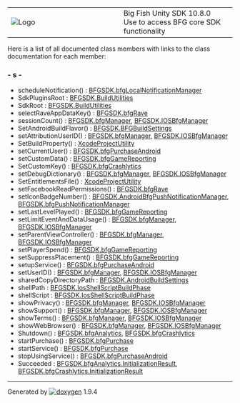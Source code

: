 <table>
<colgroup>
<col style="width: 50%" />
<col style="width: 50%" />
</colgroup>
<tbody>
<tr class="odd">
<td><img src="Icon-100.png" alt="Logo" /></td>
<td><div id="projectname">
Big Fish Unity SDK<span id="projectnumber"> 10.8.0</span>
</div>
<div id="projectbrief">
Use to access BFG core SDK functionality
</div></td>
</tr>
</tbody>
</table>

Here is a list of all documented class members with links to the class
documentation for each member:

### \- s -

  - scheduleNotification() : [BFGSDK.bfgLocalNotificationManager](class_b_f_g_s_d_k_1_1bfg_local_notification_manager.html#aa19aef26d35ab8e51d7406cc15c881b0)
  - SdkPluginsRoot : [BFGSDK.BuildUtilities](class_b_f_g_s_d_k_1_1_build_utilities.html#a3be239078826b9b88a30ebf0453af6ed)
  - SdkRoot : [BFGSDK.BuildUtilities](class_b_f_g_s_d_k_1_1_build_utilities.html#adc63f07748b7b95d09f3c7f3afd73149)
  - selectRaveAppDataKey() : [BFGSDK.bfgRave](class_b_f_g_s_d_k_1_1bfg_rave.html#a25d7cf2f8a556a1ca9099f4d8a672ced)
  - sessionCount() : [BFGSDK.bfgManager](class_b_f_g_s_d_k_1_1bfg_manager.html#a3e05aba4870763b5d7bbb615db95624b),
    [BFGSDK.IOSBfgManager](class_b_f_g_s_d_k_1_1_i_o_s_bfg_manager.html#a3fd3ceb8ba7a8482519180d601082e2b)
  - SetAndroidBuildFlavor() : [BFGSDK.BFGBuildSettings](class_b_f_g_s_d_k_1_1_b_f_g_build_settings.html#acddcc13d521b59e767357cd76e18d3ba)
  - setAttributionUserID() : [BFGSDK.bfgManager](class_b_f_g_s_d_k_1_1bfg_manager.html#a5763138d374fe71cc40d4a542f983fb3),
    [BFGSDK.IOSBfgManager](class_b_f_g_s_d_k_1_1_i_o_s_bfg_manager.html#aef085799e551da7d4562c70e2d5580e8)
  - SetBuildProperty() : [XcodeProjectUtility](class_xcode_project_utility.html#aa37bf7c05bae7e7ff0b44697c9ef5149)
  - setCurrentUser() : [BFGSDK.bfgPurchaseAndroid](class_b_f_g_s_d_k_1_1bfg_purchase_android.html#ab80218431a91bda1e48df98cd3829e8f)
  - setCustomData() : [BFGSDK.bfgGameReporting](class_b_f_g_s_d_k_1_1bfg_game_reporting.html#a5fcdfdeeca48ffe379c4da5a1c9ccc1d)
  - SetCustomKey() : [BFGSDK.bfgCrashlytics](class_b_f_g_s_d_k_1_1bfg_crashlytics.html#ad9d86732aacef0ce5802b1d38fa0f7ff)
  - setDebugDictionary() : [BFGSDK.bfgManager](class_b_f_g_s_d_k_1_1bfg_manager.html#aae89b95ebf41582f62f7cbd5a981bf0a),
    [BFGSDK.IOSBfgManager](class_b_f_g_s_d_k_1_1_i_o_s_bfg_manager.html#ad7db01233cbaa859f25358d1157c7326)
  - SetEntitlementsFile() : [XcodeProjectUtility](class_xcode_project_utility.html#ad20ea2ba565e34441a1b170e84e313c3)
  - setFacebookReadPermissions() : [BFGSDK.bfgRave](class_b_f_g_s_d_k_1_1bfg_rave.html#a30229455a7bcd316db49bea99ba3f51f)
  - setIconBadgeNumber() : [BFGSDK.AndroidBfgPushNotificationManager](class_b_f_g_s_d_k_1_1_android_bfg_push_notification_manager.html#a4e2fbb9c76e5ea90a7c8c9bdfdb6e094),
    [BFGSDK.bfgPushNotificationManager](class_b_f_g_s_d_k_1_1bfg_push_notification_manager.html#a77b6c4299fda32b9ada004ab4c68b25d)
  - setLastLevelPlayed() : [BFGSDK.bfgGameReporting](class_b_f_g_s_d_k_1_1bfg_game_reporting.html#a864903f31edddf48759de81376cdba17)
  - setLimitEventAndDataUsage() : [BFGSDK.bfgManager](class_b_f_g_s_d_k_1_1bfg_manager.html#a716799ad435ee107d0737a0624e1a092),
    [BFGSDK.IOSBfgManager](class_b_f_g_s_d_k_1_1_i_o_s_bfg_manager.html#a830151f085405c5ea44e72d5a5366102)
  - setParentViewController() : [BFGSDK.bfgManager](class_b_f_g_s_d_k_1_1bfg_manager.html#a545ff1aad1cee26b3855c9517dba8638),
    [BFGSDK.IOSBfgManager](class_b_f_g_s_d_k_1_1_i_o_s_bfg_manager.html#a28aa54fda6ae43f85ed107a79a72cc16)
  - setPlayerSpend() : [BFGSDK.bfgGameReporting](class_b_f_g_s_d_k_1_1bfg_game_reporting.html#a719bdb73f129031eb611562693a4947d)
  - setSuppressPlacement() : [BFGSDK.bfgGameReporting](class_b_f_g_s_d_k_1_1bfg_game_reporting.html#a8af06bf78e168555db7ff6cf4384450b)
  - setupService() : [BFGSDK.bfgPurchaseAndroid](class_b_f_g_s_d_k_1_1bfg_purchase_android.html#a81489a72200869eb4803bebc36ea08dd)
  - setUserID() : [BFGSDK.bfgManager](class_b_f_g_s_d_k_1_1bfg_manager.html#a3e6b1c7d84d5e0cc742b5f6251908dd1),
    [BFGSDK.IOSBfgManager](class_b_f_g_s_d_k_1_1_i_o_s_bfg_manager.html#a51cac8ae1294fe7917d5d1d976134732)
  - sharedCopyDirectoryPath : [BFGSDK.AndroidBuildSettings](class_b_f_g_s_d_k_1_1_android_build_settings.html#a604e3b274f4785522637451def41982e)
  - shellPath : [BFGSDK.IosShellScriptBuildPhase](class_b_f_g_s_d_k_1_1_ios_shell_script_build_phase.html#a90e2c93b9a527f4a70ecfe9f4c1b4963)
  - shellScript : [BFGSDK.IosShellScriptBuildPhase](class_b_f_g_s_d_k_1_1_ios_shell_script_build_phase.html#ad2b82e85f561c0d5ebff2952b0d097d5)
  - showPrivacy() : [BFGSDK.bfgManager](class_b_f_g_s_d_k_1_1bfg_manager.html#aea6914f6b349aa354502f9599e70aff5),
    [BFGSDK.IOSBfgManager](class_b_f_g_s_d_k_1_1_i_o_s_bfg_manager.html#a2ff486fa012536398a198ccf6ab9ea32)
  - showSupport() : [BFGSDK.bfgManager](class_b_f_g_s_d_k_1_1bfg_manager.html#ae30496e6a4b35885ffcb67b32ba8cb39),
    [BFGSDK.IOSBfgManager](class_b_f_g_s_d_k_1_1_i_o_s_bfg_manager.html#a9c239e5db4396d7ba4d9f074c3528dd5)
  - showTerms() : [BFGSDK.bfgManager](class_b_f_g_s_d_k_1_1bfg_manager.html#ac9a5b31bf2a780151a3d60da0a5378f9),
    [BFGSDK.IOSBfgManager](class_b_f_g_s_d_k_1_1_i_o_s_bfg_manager.html#aac8fee23b4d908eb769146086467aaad)
  - showWebBrowser() : [BFGSDK.bfgManager](class_b_f_g_s_d_k_1_1bfg_manager.html#abdaf9376fec1ea61c9087deb31caa107),
    [BFGSDK.IOSBfgManager](class_b_f_g_s_d_k_1_1_i_o_s_bfg_manager.html#ad1fecb6ed113adbc270a595f11976b27)
  - Shutdown() : [BFGSDK.bfgAnalytics](class_b_f_g_s_d_k_1_1bfg_analytics.html#ab1b169fcce6e6b7f218421efafb0c220),
    [BFGSDK.bfgCrashlytics](class_b_f_g_s_d_k_1_1bfg_crashlytics.html#a08d66deea80d2970cc1fec56b0e4e3a4)
  - startPurchase() : [BFGSDK.bfgPurchase](class_b_f_g_s_d_k_1_1bfg_purchase.html#ac150b7297d5098b55e4ddefdad75a3a7)
  - startService() : [BFGSDK.bfgPurchase](class_b_f_g_s_d_k_1_1bfg_purchase.html#a542dc3c3294b02f6875e916b0b69963b)
  - stopUsingService() : [BFGSDK.bfgPurchaseAndroid](class_b_f_g_s_d_k_1_1bfg_purchase_android.html#a7d7b9475b71324d7d9f0b48c7a1397e7)
  - Succeeded : [BFGSDK.bfgAnalytics.InitializationResult](struct_b_f_g_s_d_k_1_1bfg_analytics_1_1_initialization_result.html#a284f03cfb8a3407a2a464e6567f0d597),
    [BFGSDK.bfgCrashlytics.InitializationResult](struct_b_f_g_s_d_k_1_1bfg_crashlytics_1_1_initialization_result.html#a5566b4493d250faa42d2a4cc25af1e67)

-----

Generated
by [![doxygen](doxygen.svg)](https://www.doxygen.org/index.html) 1.9.4
